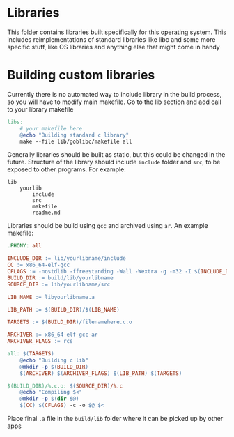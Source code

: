# Libraries

This folder contains libraries built specifically for this operating system. This includes reimplementations of standard libraries like libc and some more specific stuff, like OS libraries and anything else that might come in handy

# Building custom libraries

Currently there is no automated way to include library in the build process, so you will have to modify main makefile. Go to the lib section and add call to your library makefile
```makefile
libs:
    # your makefile here
	@echo "Building standard c library"
	make --file lib/goblibc/makefile all
```

Generally libraries should be built as static, but this could be changed in the future. Structure of the library should include `include` folder and `src`, to be exposed to other programs. For example:
```
lib
    yourlib
        include
        src
        makefile
        readme.md
```
Libraries should be build using `gcc` and archived using `ar`. An example makefile:
```makefile 
.PHONY: all

INCLUDE_DIR := lib/yourlibname/include
CC := x86_64-elf-gcc
CFLAGS := -nostdlib -ffreestanding -Wall -Wextra -g -m32 -I $(INCLUDE_DIR)
BUILD_DIR := build/lib/yourlibname
SOURCE_DIR := lib/yourlibname/src

LIB_NAME := libyourlibname.a

LIB_PATH := $(BUILD_DIR)/$(LIB_NAME)

TARGETS := $(BUILD_DIR)/filenamehere.c.o

ARCHIVER := x86_64-elf-gcc-ar
ARCHIVER_FLAGS := rcs

all: $(TARGETS)
	@echo "Building c lib"
	@mkdir -p $(BUILD_DIR)
	$(ARCHIVER) $(ARCHIVER_FLAGS) $(LIB_PATH) $(TARGETS)

$(BUILD_DIR)/%.c.o: $(SOURCE_DIR)/%.c
	@echo "Compiling $<"
	@mkdir -p $(dir $@)
	$(CC) $(CFLAGS) -c -o $@ $<
```

Place final `.a` file in the `build/lib` folder where it can be picked up by other apps
